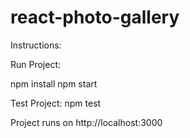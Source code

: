 # react-photo-gallery

Instructions:

Run Project:

npm install
npm start

Test Project:
npm test


Project runs on http://localhost:3000

